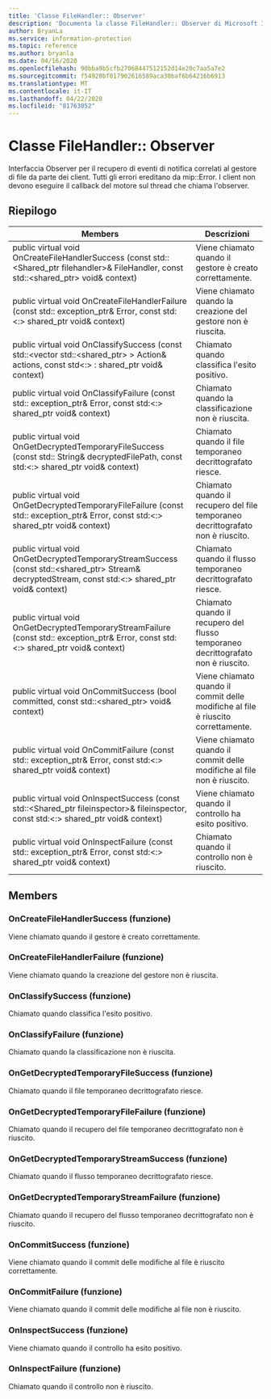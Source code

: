 ```yaml
---
title: 'Classe FileHandler:: Observer'
description: 'Documenta la classe FileHandler:: Observer di Microsoft Information Protection (MIP) SDK.'
author: BryanLa
ms.service: information-protection
ms.topic: reference
ms.author: bryanla
ms.date: 04/16/2020
ms.openlocfilehash: 90bba9b5cfb27068447512152d14e20c7aa5a7e2
ms.sourcegitcommit: f54920bf017902616589aca30baf6b64216b6913
ms.translationtype: MT
ms.contentlocale: it-IT
ms.lasthandoff: 04/22/2020
ms.locfileid: "81763052"
---
```

# <a name="class-filehandlerobserver"></a>Classe FileHandler:: Observer 
Interfaccia Observer per il recupero di eventi di notifica correlati al gestore di file da parte dei client.
Tutti gli errori ereditano da mip::Error. I client non devono eseguire il callback del motore sul thread che chiama l'observer.
  
## <a name="summary"></a>Riepilogo
 Members                        | Descrizioni                                
--------------------------------|---------------------------------------------
public virtual void OnCreateFileHandlerSuccess (const std::\<Shared_ptr filehandler\>& FileHandler, const std::\<shared_ptr\> void& context)  |  Viene chiamato quando il gestore è creato correttamente.
public virtual void OnCreateFileHandlerFailure (const std:: exception_ptr& Error, const std:\<:\> shared_ptr void& context)  |  Viene chiamato quando la creazione del gestore non è riuscita.
public virtual void OnClassifySuccess (const std::\<vector std::\<shared_ptr\> \> Action& actions, const std\<:\> : shared_ptr void& context)  |  Chiamato quando classifica l'esito positivo.
public virtual void OnClassifyFailure (const std:: exception_ptr& Error, const std:\<:\> shared_ptr void& context)  |  Chiamato quando la classificazione non è riuscita.
public virtual void OnGetDecryptedTemporaryFileSuccess (const std:: String& decryptedFilePath, const std:\<:\> shared_ptr void& context)  |  Chiamato quando il file temporaneo decrittografato riesce.
public virtual void OnGetDecryptedTemporaryFileFailure (const std:: exception_ptr& Error, const std:\<:\> shared_ptr void& context)  |  Chiamato quando il recupero del file temporaneo decrittografato non è riuscito.
public virtual void OnGetDecryptedTemporaryStreamSuccess (const std::\<shared_ptr\> Stream& decryptedStream, const std:\<:\> shared_ptr void& context)  |  Chiamato quando il flusso temporaneo decrittografato riesce.
public virtual void OnGetDecryptedTemporaryStreamFailure (const std:: exception_ptr& Error, const std:\<:\> shared_ptr void& context)  |  Chiamato quando il recupero del flusso temporaneo decrittografato non è riuscito.
public virtual void OnCommitSuccess (bool committed, const std::\<shared_ptr\> void& context)  |  Viene chiamato quando il commit delle modifiche al file è riuscito correttamente.
public virtual void OnCommitFailure (const std:: exception_ptr& Error, const std:\<:\> shared_ptr void& context)  |  Viene chiamato quando il commit delle modifiche al file non è riuscito.
public virtual void OnInspectSuccess (const std::\<Shared_ptr fileinspector\>& fileinspector, const std:\<:\> shared_ptr void& context)  |  Viene chiamato quando il controllo ha esito positivo.
public virtual void OnInspectFailure (const std:: exception_ptr& Error, const std:\<:\> shared_ptr void& context)  |  Chiamato quando il controllo non è riuscito.
  
## <a name="members"></a>Members
  
### <a name="oncreatefilehandlersuccess-function"></a>OnCreateFileHandlerSuccess (funzione)
Viene chiamato quando il gestore è creato correttamente.
  
### <a name="oncreatefilehandlerfailure-function"></a>OnCreateFileHandlerFailure (funzione)
Viene chiamato quando la creazione del gestore non è riuscita.
  
### <a name="onclassifysuccess-function"></a>OnClassifySuccess (funzione)
Chiamato quando classifica l'esito positivo.
  
### <a name="onclassifyfailure-function"></a>OnClassifyFailure (funzione)
Chiamato quando la classificazione non è riuscita.
  
### <a name="ongetdecryptedtemporaryfilesuccess-function"></a>OnGetDecryptedTemporaryFileSuccess (funzione)
Chiamato quando il file temporaneo decrittografato riesce.
  
### <a name="ongetdecryptedtemporaryfilefailure-function"></a>OnGetDecryptedTemporaryFileFailure (funzione)
Chiamato quando il recupero del file temporaneo decrittografato non è riuscito.
  
### <a name="ongetdecryptedtemporarystreamsuccess-function"></a>OnGetDecryptedTemporaryStreamSuccess (funzione)
Chiamato quando il flusso temporaneo decrittografato riesce.
  
### <a name="ongetdecryptedtemporarystreamfailure-function"></a>OnGetDecryptedTemporaryStreamFailure (funzione)
Chiamato quando il recupero del flusso temporaneo decrittografato non è riuscito.
  
### <a name="oncommitsuccess-function"></a>OnCommitSuccess (funzione)
Viene chiamato quando il commit delle modifiche al file è riuscito correttamente.
  
### <a name="oncommitfailure-function"></a>OnCommitFailure (funzione)
Viene chiamato quando il commit delle modifiche al file non è riuscito.
  
### <a name="oninspectsuccess-function"></a>OnInspectSuccess (funzione)
Viene chiamato quando il controllo ha esito positivo.
  
### <a name="oninspectfailure-function"></a>OnInspectFailure (funzione)
Chiamato quando il controllo non è riuscito.
